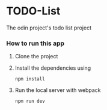 # TODO-List
The odin project's todo list project


### How to run this app
1) Clone the project
2) Install the dependencies using
   
    ```
    npm install
    ``` 
3) Run the local server with webpack

    ```
    npm run dev
    ```
